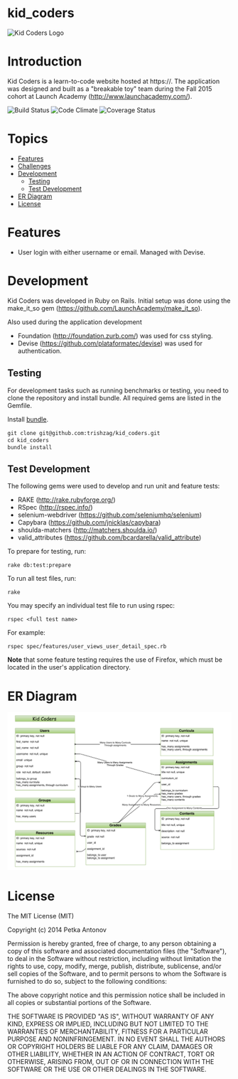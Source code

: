 # kid_coders

![Kid Coders Logo](.png)

# Introduction

Kid Coders is a learn-to-code website hosted at https://.  The application was designed and built as a "breakable toy" team during the Fall 2015 cohort at Launch Academy (http://www.launchacademy.com/).

![Build Status](https://codeship.com/projects/278d46e0-4d07-0133-9ee6-6e1cce453881/status?branch=master)
![Code Climate](https://codeclimate.com/github/trishzag/kid_coders.png) ![Coverage Status](https://coveralls.io/repos/trishzag/kid_coders/badge.png)

# Topics

- [Features](#features)
- [Challenges](#challenges)
- [Development](#development)
    - [Testing](#testing)
    - [Test Development](#test-development)
- [ER Diagram](#er-diagram)
- [License](#license)

# Features

- User login with either username or email.  Managed with Devise.

# Development

Kid Coders was developed in Ruby on Rails.  Initial setup was done using the make_it_so gem (https://github.com/LaunchAcademy/make_it_so).  

Also used during the application development

- Foundation (http://foundation.zurb.com/) was used for css styling.
- Devise (https://github.com/plataformatec/devise) was used for authentication.


## Testing

For development tasks such as running benchmarks or testing, you need to clone the repository and install bundle.  All required gems are listed in the Gemfile.

Install [bundle](http://bundler.io/).

    git clone git@github.com:trishzag/kid_coders.git
    cd kid_coders
    bundle install

## Test Development

The following gems were used to develop and run unit and feature tests:
- RAKE (http://rake.rubyforge.org/)
- RSpec (http://rspec.info/)
- selenium-webdriver (https://github.com/seleniumhq/selenium)
- Capybara (https://github.com/jnicklas/capybara)
- shoulda-matchers (http://matchers.shoulda.io/)
- valid_attributes (https://github.com/bcardarella/valid_attribute)

To prepare for testing, run:

    rake db:test:prepare

To run all test files, run:

    rake

You may specify an individual test file to run using rspec:

    rspec <full test name>

For example:

    rspec spec/features/user_views_user_detail_spec.rb

**Note** that some feature testing requires the use of Firefox, which must be located in the user's application directory.

# ER Diagram

![Entity Relationship Diagram](kid_coders_erd.png)

# License

The MIT License (MIT)

Copyright (c) 2014 Petka Antonov

Permission is hereby granted, free of charge, to any person obtaining a copy of this software and associated documentation files (the "Software"), to deal in the Software without restriction, including without limitation the rights to use, copy, modify, merge, publish, distribute, sublicense, and/or sell copies of the Software, and to permit persons to whom the Software is furnished to do so, subject to the following conditions:

The above copyright notice and this permission notice shall be included in all copies or substantial portions of the Software.

THE SOFTWARE IS PROVIDED "AS IS", WITHOUT WARRANTY OF ANY KIND, EXPRESS OR IMPLIED, INCLUDING BUT NOT LIMITED TO THE WARRANTIES OF MERCHANTABILITY, FITNESS FOR A PARTICULAR PURPOSE AND NONINFRINGEMENT. IN NO EVENT SHALL THE AUTHORS OR COPYRIGHT HOLDERS BE LIABLE FOR ANY CLAIM, DAMAGES OR OTHER LIABILITY, WHETHER IN AN ACTION OF CONTRACT, TORT OR OTHERWISE, ARISING FROM, OUT OF OR IN CONNECTION WITH THE SOFTWARE OR THE USE OR OTHER DEALINGS IN THE SOFTWARE.
